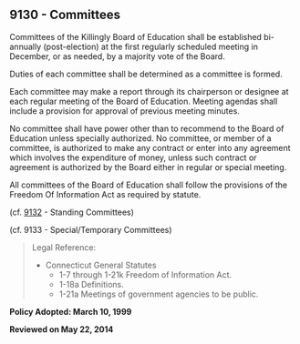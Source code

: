 ## 9130 - Committees

Committees of the Killingly Board of Education shall be established bi-annually \(post-election\) at the first regularly scheduled meeting in December, or as needed, by a majority vote of the Board.

Duties of each committee shall be determined as a committee is formed.

Each committee may make a report through its chairperson or designee at each regular meeting of the Board of Education.  Meeting agendas shall include a provision for approval of previous meeting minutes.

No committee shall have power other than to recommend to the Board of Education unless specially authorized. No committee, or member of a committee, is authorized to make any contract or enter into any agreement which involves the expenditure of money, unless such contract or agreement is authorized by the Board either in regular or special meeting.

All committees of the Board of Education shall follow the provisions of the Freedom Of Information Act as required by statute.

\(cf. [9132](/policies/9000/9132.md) - Standing Committees\)

\(cf. 9133 - Special\/Temporary Committees\)

> Legal Reference:
> 
> * Connecticut General Statutes
>   * 1-7 through 1-21k Freedom of Information Act.
>   * 1-18a Definitions.
>   * 1-21a Meetings of government agencies to be public.

**Policy Adopted:  March 10, 1999**

**Reviewed on May 22, 2014**

